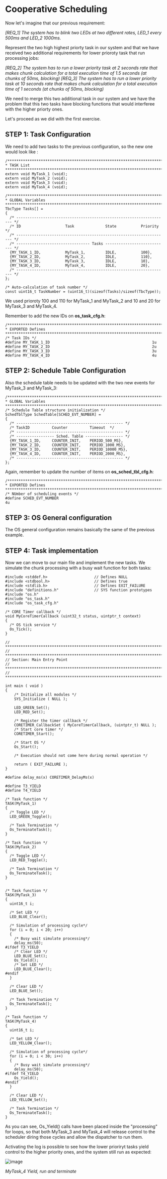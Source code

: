 # Cooperative Scheduling
Now let's imagine that our previous requirement:

*[REQ_1] The system has to blink two LEDs at two different rates, LED_1 every 500ms and LED_2 1000ms.*

Represent the two high highest priorty task in our system and that we have received two additional requirements for lower prioroty task that run processing jobs:

*[REQ_2] The system has to run a lower priority task at 2 seconds rate that makes chunk calculation for a total execution time of 1.5 seconds (at chunks of 50ms, blocking)*
*[REQ_3] The system has to run a lower priority task at 10 seconds rate that makes chunk calculation for a total execution time of 1 seconds (at chunks of 50ms, blocking)*

We need to merge this two additional task in our system and we have the problem that this two tasks have blocking functions that would interferee with the higher priorty ones.

Let's proceed as we did with the first exercise.

## STEP 1: Task Configuration
We need to add two tasks to the previous configuration, so the new one would look like :

```
/************************************************************************
* TASK List
************************************************************************/
extern void MyTask_1 (void);
extern void MyTask_2 (void);
extern void MyTask_3 (void);
extern void MyTask_4 (void);

/************************************************************************
* GLOBAL Variables
************************************************************************/
TbcType Tasks[] =
{
  /* -------------------------------------------------------------------- */
  /* ID                    Task              State           Priority     */
  /* -------------------------------------------------------------------- */   
  /* --------------------------------- Tasks ---------------------------- */   
  {MY_TASK_1_ID,           MyTask_1,         IDLE,           100},
  {MY_TASK_2_ID,           MyTask_2,         IDLE,           110}, 
  {MY_TASK_3_ID,           MyTask_3,         IDLE,           10},  
  {MY_TASK_4_ID,           MyTask_4,         IDLE,           20},     
  /* -------------------------------------------------------------------- */
};

/* Auto-calculation of task number */
const uint16_t TaskNumber = (uint16_t)(sizeof(Tasks)/sizeof(TbcType));
```

We used prioroty 100 and 110 for MyTask_1 and MyTask_2 and 10 and 20 for MyTask_3 and MyTask_4.

Remember to add the new IDs on **os_task_cfg.h**:

```
/************************************************************************
* EXPORTED Defines
************************************************************************/
/* Task IDs */
#define MY_TASK_1_ID                                              1u
#define MY_TASK_2_ID                                              2u
#define MY_TASK_3_ID                                              3u
#define MY_TASK_4_ID                                              4u
```

## STEP 2: Schedule Table Configuration
Also the schedule table needs to be updated with the two new events for MyTask_3 and MyTask_3:

```
/************************************************************************
* GLOBAL Variables
************************************************************************/
/* Schedule Table structure initialization */
SchedTblType SchedTable[SCHED_EVT_NUMBER] =
{
  /* ------------------------------------------------ */
  /* TaskID          Counter          Timeout  */
  /* ------------------------------------------------ */   
  /* ----------------- Sched. Table ----------------- */   
  {MY_TASK_1_ID,     COUNTER_INIT,    PERIOD_500_MS}, 
  {MY_TASK_2_ID,     COUNTER_INIT,    PERIOD_1000_MS},   
  {MY_TASK_3_ID,     COUNTER_INIT,    PERIOD_10000_MS}, 
  {MY_TASK_4_ID,     COUNTER_INIT,    PERIOD_2000_MS}, 
  /* ------------------------------------------------ */
};
```

Again, remember to update the number of items on **os_sched_tbl_cfg.h**:

```
/************************************************************************
* EXPORTED Defines
************************************************************************/
/* NUmber of scheduling events */
#define SCHED_EVT_NUMBER                                             4u
```

## STEP 3: OS General configuration
The OS general configuration remains basically the same of the previous example.


## STEP 4: Task implementation
Now we can move to our main file and implement the new tasks. We simulate the chunk processing with a busy wait function for both tasks:

```
#include <stddef.h>                     // Defines NULL
#include <stdbool.h>                    // Defines true
#include <stdlib.h>                     // Defines EXIT_FAILURE
#include "definitions.h"                // SYS function prototypes
#include "os.h"
#include "os_task.h"
#include "os_task_cfg.h"

/* CORE Timer callback */
void MyCoreTimerCallback (uint32_t status, uintptr_t context)
{
  /* OS tick service */
  Os_Tick();
}

// *****************************************************************************
// *****************************************************************************
// Section: Main Entry Point
// *****************************************************************************
// *****************************************************************************

int main ( void )
{
    /* Initialize all modules */
    SYS_Initialize ( NULL );   
    
    LED_GREEN_Set();
    LED_RED_Set();
    
    /* Register the timer callback */
    CORETIMER_CallbackSet ( MyCoreTimerCallback, (uintptr_t) NULL );
    /* Start core timer */
    CORETIMER_Start();

    /* Start OS */
    Os_Start();
    
    /* Execution should not come here during normal operation */

    return ( EXIT_FAILURE );
}

#define delay_ms(x) CORETIMER_DelayMs(x)

#define T3_YIELD
#define T4_YIELD

/* Task function */
TASK(MyTask_1)
{  
  /* Toggle LED */
  LED_GREEN_Toggle();  
  
  /* Task Termination */  
  Os_TerminateTask();  
}

/* Task function */
TASK(MyTask_2)
{  
  /* Toggle LED */
  LED_RED_Toggle();  
  
  /* Task Termination */  
  Os_TerminateTask();  
}


/* Task function */
TASK(MyTask_3)
{  
  uint16_t i;
  
  /* Set LED */
  LED_BLUE_Clear();  
  
  /* Simulation of processing cycle*/
  for (i = 0; i < 20; i++)
  {
    /* Busy wait simulate processing*/
    delay_ms(50);
#ifdef T3_YIELD
    /* Clear LED */
    LED_BLUE_Set();       
    Os_Yield();
    /* Set LED */
    LED_BLUE_Clear();     
#endif   
  }
  
  /* Clear LED */
  LED_BLUE_Set();    
  
  /* Task Termination */  
  Os_TerminateTask();  
}

/* Task function */
TASK(MyTask_4)
{  
  uint16_t i;
  
  /* Set LED */
  LED_YELLOW_Clear();  
  
  /* Simulation of processing cycle*/
  for (i = 0; i < 30; i++)
  {
    /* Busy wait simulate processing*/
    delay_ms(50);
#ifdef T4_YIELD
    Os_Yield();
#endif   
  }
  
  /* Clear LED */
  LED_YELLOW_Set();    
  
  /* Task Termination */  
  Os_TerminateTask();  
}
```

As you can see, Os_Yield() calls have been placed inside the "processing" for loops, so that both MyTask_3 and MyTask_4 will release control to the scheduler diring those cycles and allow the dispatcher to run them.



Activating the log is possible to see how the lower prioriryt tasks yield control to the higher priority ones, and the system still run as expected:

![image](https://github.com/ffich/CHAOS/assets/59200746/0d769673-3e81-4a97-a45e-e4d4def16c3f)

*MyTask_4 Yield, run and terminate*



